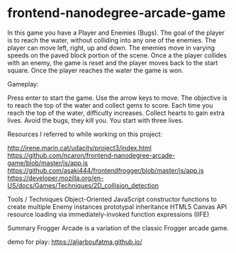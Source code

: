 frontend-nanodegree-arcade-game
===============================

In this game you have a Player and Enemies (Bugs). The goal of the player is to reach the water, without colliding into any one of the enemies. The player can move left, right, up and down. The enemies move in varying speeds on the paved block portion of the scene. Once a the player collides with an enemy, the game is reset and the player moves back to the start square. Once the player reaches the water the game is won.

Gameplay:

Press enter to start the game.
Use the arrow keys to move.
The objective is to reach the top of the water and collect gems to score.
Each time you reach the top of the water, difficulty increases.
Collect hearts to gain extra lives.
Avoid the bugs, they kill you. You start with three lives.

Resources I referred to while working on this project:

http://irene.marin.cat/udacity/project3/index.html
https://github.com/ncaron/frontend-nanodegree-arcade-game/blob/master/js/app.js
https://github.com/asaki444/frontendfrogger/blob/master/js/app.js
https://developer.mozilla.org/en-US/docs/Games/Techniques/2D_collision_detection

Tools / Techniques
Object-Oriented JavaScript
constructor functions to create multiple Enemy instances
prototypal inheritance
HTML5 Canvas API
resource loading via immediately-invoked function expressions (IIFE)


Summary
Frogger Arcade is a variation of the classic Frogger arcade game.

demo for play:
https://aljarboufatma.github.io/
